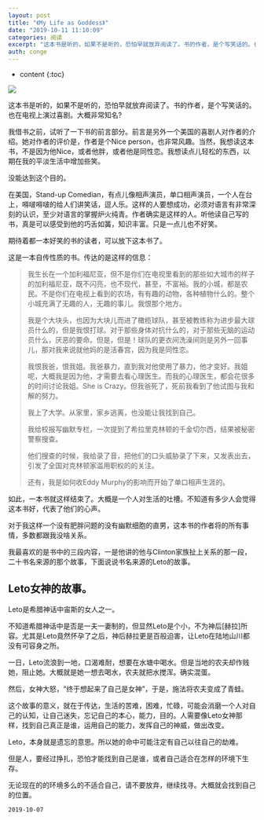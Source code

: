 ```yaml
---
layout: post
title: "《My Life as Goddess》"
date: "2019-10-11 11:10:09"
categories: 阅读
excerpt: "这本书是听的，如果不是听的，恐怕早就放弃阅读了。书的作者，是个写笑话的。也在电视上演过喜剧。大概非常知名? 我借书之前，试听了一下书的前言部分。..."
auth: conge
---
```

* content
{:toc}

![ ](/assets/images/阅读/118382-7881aad017e1804f.png)

这本书是听的，如果不是听的，恐怕早就放弃阅读了。书的作者，是个写笑话的。也在电视上演过喜剧。大概非常知名?

我借书之前，试听了一下书的前言部分。前言是另外一个美国的喜剧人对作者的介绍。她对作者的评价是，作者是个Nice person，也非常风趣。当然，我想读这本书，不是因为他Nice，或者他胖，或者他是同性恋。我想读点儿轻松的东西，以期在我的平淡生活中增加些笑。

没能达到这个目的。

在美国，Stand-up Comedian，有点儿像相声演员，单口相声演员，一个人在台上，嘚啵嘚啵的给人们讲笑话，逗人乐。这样的人要想成功，必须对语言有非常深刻的认识，至少对语言的掌握炉火纯青。作者确实是这样的人。听他读自己写的书，真是可以感受到他的巧舌如簧，知识丰富。只是一点儿也不好笑。

期待着都一本好笑的书的读者，可以放下这本书了。

这是一本自传性质的书。传达的是这样的信息：

> 我生长在一个加利福尼亚，但不是你们在电视里看到的那些如大城市的样子的加利福尼亚，既不闪亮，也不现代，甚至，不富裕。我的小城，都是农民。不是你们在电视上看到的农场，有有趣的动物，各种植物什么的。整个小城充满了无趣的人，无趣的事儿。我恨那个地方。
> 
> 我是个大块头，也因为大块儿而进了橄榄球队，甚至被教练称为进步最大球员什么的，但是我恨打球。对于那些身体对抗什么的，对于那些无脑的运动员什么，厌恶的要命。但是，但是！球队的更衣间洗澡间则是另外一回事儿，那对我来说就他妈的是活春宫，因为我是同性恋。
> 
> 我恨我爸，恨我姐。我爸暴力，直到我对他使用了暴力，他才变好。我姐呢，大概我是因为他，才需要去看心理医生。而我的心理医生，都会花很多的时间讨论我姐。She is Crazy。但我爸死了，死前我看到了他试图与我和解的努力。
> 
> 我上了大学。从家里，家乡逃离，也没能让我找到自己。
> 
> 我给校报写幽默专栏，一次提到了希拉里克林顿的千金切尔西，结果被秘密警察搜查。
> 
> 他们搜查的时候，我给录了音，把他们的口头威胁录了下来，又发表出去，引发了全国对克林顿家滥用职权的的关注。
> 
>  还有，我是如何收Eddy Murphy的影响而开始了单口相声生涯的。

如此，一本书就这样结束了。大概是一个人对生活的吐槽。不知道有多少人会觉得这本书好，代表了他们的心声。

对于我这样一个没有肥胖问题的没有幽默细胞的直男，这本书的作者将的所有事情，多数都跟我没啥关系。

我最喜欢的是书中的三段内容，一是他讲的他与Clinton家族扯上关系的那一段，二十书名来源的那个故事，下面说说书名来源的Leto的故事。


## Leto女神的故事。

Leto是希腊神话中宙斯的女人之一。

不知道希腊神话中是否是一夫一妻制的，但显然Leto是个小，不为神后[赫拉]所容。尤其是Leto竟然怀孕了之后，神后赫拉更是百般迫害，让Leto在陆地山川都没有可容身之所。

一日，Leto流浪到一地，口渴难耐，想要在水塘中喝水。但是当地的农夫却作贱她，阻止她。大概就是她一想去喝水，农夫就把水搅浑。确实混蛋。

然后，女神大怒，“终于想起来了自己是女神”，于是，施法将农夫变成了青蛙。

这个故事的意义，就在于传达，生活的苦难，困难，忙碌，可能会消磨一个人对自己的认知，让自己迷失，忘记自己的本心，能力，目的。人需要像Leto女神那样，找到自己真正是谁，运用自己的能力，发挥自己的神威，做出改变。

Leto，本身就是遗忘的意思。所以她的命中可能注定有自己以往自己的劫难。

但是人，要经过挣扎，恐怕才能找到自己是谁，或者自己适合在怎样的环境下生存。

无论现在的的环境多么的不适合自己，请不要放弃，继续找寻。大概就会找到自己的位置。

```
2019-10-07
```
